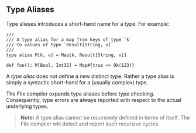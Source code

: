 ## Type Aliases

Type aliases introduces a short-hand name for a
type.
For example:

```flix
///
/// A type alias for a map from keys of type `k`
/// to values of type `Result[String, v]`
///
type alias M[k, v] = Map[k, Result[String, v]]

def foo(): M[Bool, Int32] = Map#{true => Ok(123)}
```

A *type alias* does not define a new distinct type.
Rather a type alias is simply a syntactic short-hand
for a (usually complex) type.

The Flix compiler expands type aliases before type
checking.
Consequently, type errors are always reported with
respect to the actual underlying types.

> **Note:** A type alias cannot be recursively defined in terms
> of itself. The Flix compiler will detect and report such
> recursive cycles.
